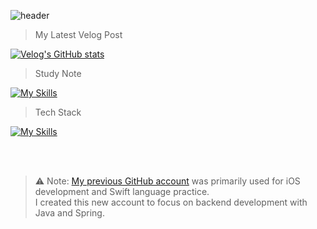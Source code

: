 ![header](https://capsule-render.vercel.app/api?type=waving&color=timeGradient&height=200&section=header&text=%20Jaehyeok%20Lim&fontSize=55&fontColor=FFFFFF&fontAlign=25&fontAlignY=40&animation=fadeIn)

> My Latest Velog Post

<div>
  
[![Velog's GitHub stats](https://velog-readme-stats.vercel.app/api?name=jaehyeoklim)](https://github.com/eungyeole/velog-readme-stats)

</div>

> Study Note
<div>
  
[![My Skills](https://skillicons.dev/icons?i=notion)]()
  
</div>

> Tech Stack
<div>
  
[![My Skills](https://skillicons.dev/icons?i=java,spring,swift,firebase,idea,vscode)](https://skillicons.dev)

</div>

<br><br>

> ⚠️ Note: [My previous GitHub account](https://github.com/grgnjhyxxk) was primarily used for iOS development and Swift language practice.  
I created this new account to focus on backend development with Java and Spring.
